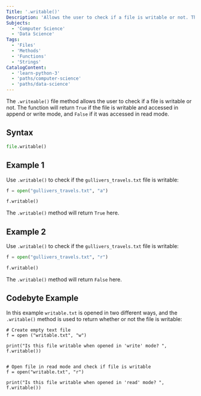 ```yaml
---
Title: '.writable()'
Description: 'Allows the user to check if a file is writable or not. The function will return True if the file is writable and accessed in append or write mode, and False if it was accessed in read mode.'
Subjects:
  - 'Computer Science'
  - 'Data Science'
Tags:
  - 'Files'
  - 'Methods'
  - 'Functions'
  - 'Strings'
CatalogContent:
  - 'learn-python-3'
  - 'paths/computer-science'
  - 'paths/data-science'
---
```


The `.writeable()` file method allows the user to check if a file is writable or not. The function will return `True` if the file is writable and accessed in append or write mode, and `False` if it was accessed in read mode.

## Syntax

```py
file.writable()
```

## Example 1

Use `.writable()` to check if the `gullivers_travels.txt` file is writable:

```python
f = open("gullivers_travels.txt", "a")

f.writable()
```

The `.writable()` method will return `True` here.

## Example 2

Use `.writable()` to check if the `gullivers_travels.txt` file is writable:

```python
f = open("gullivers_travels.txt", "r")

f.writable()
```

The `.writable()` method will return `False` here.

## Codebyte Example

In this example `writable.txt` is opened in two different ways, and the `.writable()` method is used to return whether or not the file is writable:

```codebyte/python
# Create empty text file
f = open ("writable.txt", "w")

print("Is this file writable when opened in 'write' mode? ", f.writable())


# Open file in read mode and check if file is writable
f = open("writable.txt", "r")

print("Is this file writable when opened in 'read' mode? ", f.writable())
```
